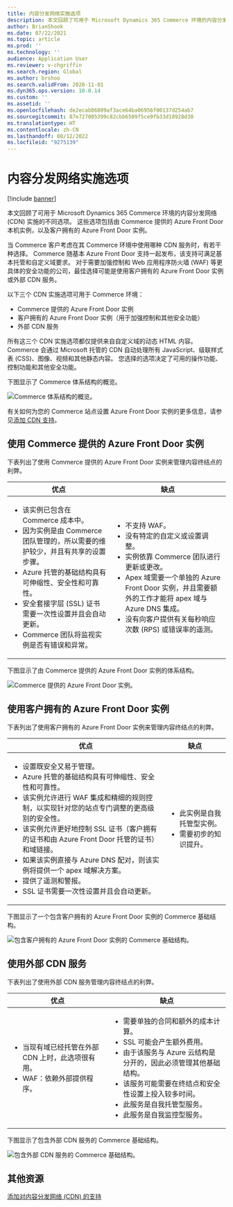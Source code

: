 ```yaml
---
title: 内容分发网络实施选项
description: 本文回顾了可用于 Microsoft Dynamics 365 Commerce 环境的内容分发网络 (CDN) 实施的不同选项。 这些选项包括由 Commerce 提供的 Azure Front Door 本机实例，以及客户拥有的 Azure Front Door 实例。
author: BrianShook
ms.date: 07/22/2021
ms.topic: article
ms.prod: ''
ms.technology: ''
audience: Application User
ms.reviewer: v-chgriffin
ms.search.region: Global
ms.author: brshoo
ms.search.validFrom: 2020-11-01
ms.dyn365.ops.version: 10.0.14
ms.custom: ''
ms.assetid: ''
ms.openlocfilehash: de2ecab86809af3ace64ba06956f00137d254ab7
ms.sourcegitcommit: 87e727005399c82cbb6509f5ce9fb33d18928d30
ms.translationtype: HT
ms.contentlocale: zh-CN
ms.lasthandoff: 08/12/2022
ms.locfileid: "9275139"
---
```

# <a name="content-delivery-network-implementation-options"></a>内容分发网络实施选项

[!include [banner](includes/banner.md)]

本文回顾了可用于 Microsoft Dynamics 365 Commerce 环境的内容分发网络 (CDN) 实施的不同选项。 这些选项包括由 Commerce 提供的 Azure Front Door 本机实例，以及客户拥有的 Azure Front Door 实例。

当 Commerce 客户考虑在其 Commerce 环境中使用哪种 CDN 服务时，有若干种选择。 Commerce 随基本 Azure Front Door 支持一起发布，该支持可满足基本托管和自定义域要求。 对于需要加强控制和 Web 应用程序防火墙 (WAF) 等更具体的安全功能的公司，最佳选择可能是使用客户拥有的 Azure Front Door 实例或外部 CDN 服务。

以下三个 CDN 实施选项可用于 Commerce 环境：

- Commerce 提供的 Azure Front Door 实例
- 客户拥有的 Azure Front Door 实例（用于加强控制和其他安全功能）
- 外部 CDN 服务

所有这三个 CDN 实施选项都仅提供来自自定义域的动态 HTML 内容。 Commerce 会通过 Microsoft 托管的 CDN 自动处理所有 JavaScript、级联样式表 (CSS)、图像、视频和其他静态内容。 您选择的选项决定了可用的操作功能、控制功能和其他安全功能。

下图显示了 Commerce 体系结构的概览。

![Commerce 体系结构的概览。](media/Commerce_CDN-Option_ComparisonModels.png)

有关如何为您的 Commerce 站点设置 Azure Front Door 实例的更多信息，请参见[添加 CDN 支持](add-cdn-support.md)。

## <a name="use-the-commerce-provided-azure-front-door-instance"></a>使用 Commerce 提供的 Azure Front Door 实例

下表列出了使用 Commerce 提供的 Azure Front Door 实例来管理内容终结点的利弊。

| 优点 | 缺点 |
|------|------|
| <ul><li>该实例已包含在 Commerce 成本中。</li><li>因为实例是由 Commerce 团队管理的，所以需要的维护较少，并且有共享的设置步骤。</li><li>Azure 托管的基础结构具有可伸缩性、安全性和可靠性。</li><li>安全套接字层 (SSL) 证书需要一次性设置并且会自动更新。</li><li>Commerce 团队将监视实例是否有错误和异常。</li></ul> | <ul><li>不支持 WAF。</li><li>没有特定的自定义或设置调整。</li><li>实例依靠 Commerce 团队进行更新或更改。</li><li>Apex 域需要一个单独的 Azure Front Door 实例，并且需要额外的工作才能将 apex 域与 Azure DNS 集成。</li><li>没有向客户提供有关每秒响应次数 (RPS) 或错误率的遥测。</li></ul> |

下图显示了由 Commerce 提供的 Azure Front Door 实例的体系结构。

![Commerce 提供的 Azure Front Door 实例。](media/Commerce_CDN-Option_CommerceFrontDoor.png)

## <a name="use-a-customer-owned-azure-front-door-instance"></a>使用客户拥有的 Azure Front Door 实例

下表列出了使用客户拥有的 Azure Front Door 实例来管理内容终结点的利弊。

| 优点 | 缺点 |
|------|------|
| <ul><li>设置既安全又易于管理。</li><li>Azure 托管的基础结构具有可伸缩性、安全性和可靠性。</li><li>该实例允许进行 WAF 集成和精细的规则控制，以实现针对您的站点专门调整的更高级别的安全性。</li><li>该实例允许更好地控制 SSL 证书（客户拥有的证书和由 Azure Front Door 托管的证书）和域链接。</li><li>如果该实例直接与 Azure DNS 配对，则该实例将提供一个 apex 域解决方案。</li><li>提供了遥测和警报。</li><li>SSL 证书需要一次性设置并且会自动更新。</li></ul> | <ul><li>此实例是自我托管型实例。</li><li>需要初步的知识提升。</li></ul> |

下图显示了一个包含客户拥有的 Azure Front Door 实例的 Commerce 基础结构。

![包含客户拥有的 Azure Front Door 实例的 Commerce 基础结构。](media/Commerce_CDN-Option_CustomerOwnedAzureFrontDoor.png)

## <a name="use-an-external-cdn-service"></a>使用外部 CDN 服务

下表列出了使用外部 CDN 服务管理内容终结点的利弊。

| 优点 | 缺点 |
|------|------|
| <ul><li>当现有域已经托管在外部 CDN 上时，此选项很有用。</li><li>WAF：依赖外部提供程序。</li></ul> | <ul><li>需要单独的合同和额外的成本计算。</li><li>SSL 可能会产生额外费用。</li><li>由于该服务与 Azure 云结构是分开的，因此必须管理其他基础结构。</li><li>该服务可能需要在终结点和安全性设置上投入较多时间。</li><li>此服务是自我托管型服务。</li><li>此服务是自我监控型服务。</li></ul> |

下图显示了包含外部 CDN 服务的 Commerce 基础结构。

![包含外部 CDN 服务的 Commerce 基础结构。](media/Commerce_CDN-Option_ExternalFrontDoor.png)

## <a name="additional-resources"></a>其他资源

[添加对内容分发网络 (CDN) 的支持](add-cdn-support.md)
